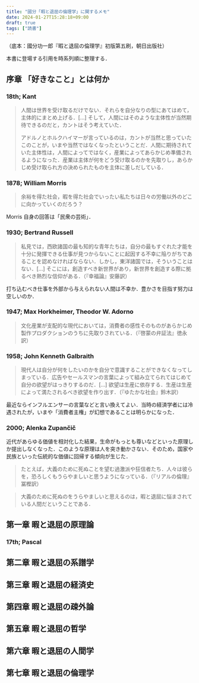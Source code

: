 ```yaml
---
title: "國分「暇と退屈の倫理学」に関するメモ"
date: 2024-01-27T15:28:18+09:00
draft: true
tags: ["読書"]
---
```


（底本：國分功一郎『暇と退屈の倫理学』初版第五刷，朝日出版社）

本書に登場する引用を時系列順に整理する．

## 序章 「好きなこと」とは何か

### 18th; Kant
> 人間は世界を受け取るだけでない．それらを自分なりの型にあてはめて，主体的にまとめ上げる．[...] そして，人間にはそのような主体性が当然期待できるのだと，カントはそう考えていた．
> 
> アドルノとホルクハイマーが言っているのは，カントが当然と思っていたこのことが，いまや当然ではなくなったということだ．人間に期待されていた主体性は，人間によってではなく，産業によってあらかじめ準備されるようになった．産業は主体が何をどう受け取るのかを先取りし，あらかじめ受け取られ方の決められたものを主体に差しだしている．

### 1878; William Morris
> 余裕を得た社会，暇を得た社会でいったい私たちは日々の労働以外のどこに向かっていくのだろう？

Morris 自身の回答は「民衆の芸術」．

### 1930; Bertrand Russell
> 私見では，西欧諸国の最も知的な青年たちは，自分の最もすぐれた才能を十分に発揮できる仕事が見つからないことに起因する不幸に陥りがちであることを認めなければならない．しかし，東洋諸国では，そういうことはない．[...] そこには，創造すべき新世界があり，新世界を創造する際に拠るべき熱烈な信仰がある．（『幸福論』安藤訳）

打ち込むべき仕事を外部から与えられない人間は不幸か．豊かさを目指す努力は空しいのか．

### 1947; Max Horkheimer, Theodor W. Adorno
> 文化産業が支配的な現代においては，消費者の感性そのものがあらかじめ製作プロダクションのうちに先取りされている．（『啓蒙の弁証法』徳永訳）


### 1958; John Kenneth Galbraith
> 現代人は自分が何をしたいのかを自分で意識することができなくなってしまっている．広告やセールスマンの言葉によって組み立てられてはじめて自分の欲望がはっきりするのだ．[...] 欲望は生産に依存する．生産は生産によって満たされるべき欲望を作り出す．（『ゆたかな社会』鈴木訳）

最近ならインフルエンサーの言葉などと言い換えてよい．当時の経済学者には冷遇されたが，いまや「消費者主権」が幻想であることは明らかになった．

### 2000; Alenka Zupančič
近代があらゆる価値を相対化した結果，生命がもっとも尊いなどといった原理しか提出しなくなった．このような原理は人を突き動かさない．そのため，国家や民族といった伝統的な価値に回帰する傾向が生じた．

> たとえば，大義のために死ぬことを望む過激派や狂信者たち．人々は彼らを，恐ろしくもうらやましいと思うようになっている．（『リアルの倫理』冨樫訳）

> 大義のために死ぬのをうらやましいと思えるのは，暇と退屈に悩まされている人間だということである．

## 第一章 暇と退屈の原理論

### 17th; Pascal

## 第二章 暇と退屈の系譜学
## 第三章 暇と退屈の経済史
## 第四章 暇と退屈の疎外論
## 第五章 暇と退屈の哲学
## 第六章 暇と退屈の人間学
## 第七章 暇と退屈の倫理学 
